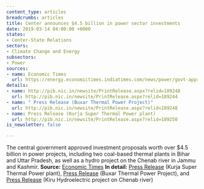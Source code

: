 ```yaml
---
content_type: articles
breadcrumbs: articles
title: Center announces $4.5 billion in power sector investments
date: 2019-03-14 04:00:00 +0000
states:
- Center-State Relations
sectors:
- Climate Change and Energy
subsectors:
- Power
sources:
- name: Economic Times
  url: https://energy.economictimes.indiatimes.com/news/power/govt-approves-rs-31560-crore-investments-for-power-projects/68304060
details:
- name: http://pib.nic.in/newsite/PrintRelease.aspx?relid=189248
  url: http://pib.nic.in/newsite/PrintRelease.aspx?relid=189244
- name: " Press Release (Buxar Thermal Power Project)"
  url: http://pib.nic.in/newsite/PrintRelease.aspx?relid=189248
- name: Press Release (Kurja Super Thermal Power plant)
  url: http://pib.nic.in/newsite/PrintRelease.aspx?relid=189250
is_newsletter: false

---
```

The central government approved investment proposals worth over $4.5 billion in power projects, including two coal-based thermal plants in Bihar and Uttar Pradesh, as well as a hydro project on the Chenab river in Jammu and Kashmir. **Source:** [Economic Times](https://energy.economictimes.indiatimes.com/news/power/govt-approves-rs-31560-crore-investments-for-power-projects/68304060) **In detail:** [Press Release](http://pib.nic.in/newsite/PrintRelease.aspx?relid=189250) (Kurja Super Thermal Power plant), [Press Release](http://pib.nic.in/newsite/PrintRelease.aspx?relid=189248) (Buxar Thermal Power Project), and [Press Release](http://pib.nic.in/newsite/PrintRelease.aspx?relid=189244) (Kiru Hydroelectric project on Chenab river)
